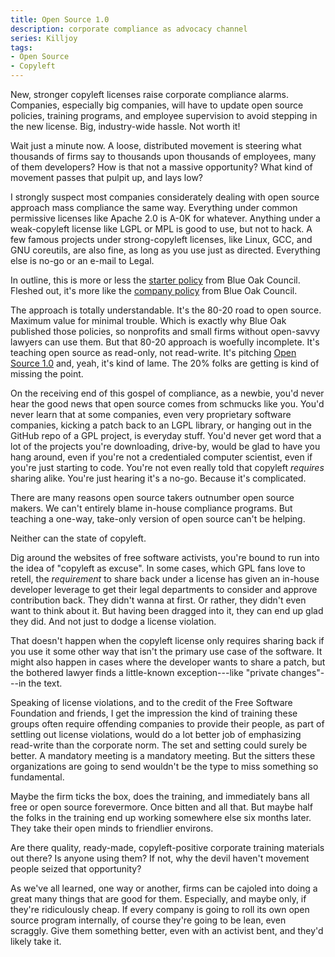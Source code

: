 ```yaml
---
title: Open Source 1.0
description: corporate compliance as advocacy channel
series: Killjoy
tags:
- Open Source
- Copyleft
---
```


New, stronger copyleft licenses raise corporate compliance alarms.  Companies, especially big companies, will have to update open source policies, training programs, and employee supervision to avoid stepping in the new license.  Big, industry-wide hassle.  Not worth it!

Wait just a minute now.  A loose, distributed movement is steering what thousands of firms say to thousands upon thousands of employees, many of them developers?  How is that not a massive opportunity?  What kind of movement passes that pulpit up, and lays low?

I strongly suspect most companies considerately dealing with open source approach mass compliance the same way.  Everything under common permissive licenses like Apache 2.0 is A-0K for whatever.  Anything under a weak-copyleft license like LGPL or MPL is good to use, but not to hack.  A few famous projects under strong-copyleft licenses, like Linux, GCC, and GNU coreutils, are also fine, as long as you use just as directed.  Everything else is no-go or an e-mail to Legal.

In outline, this is more or less the [starter policy](https://blueoakcouncil.org/starter-policy) from Blue Oak Council.  Fleshed out, it's more like the [company policy](https://blueoakcouncil.org/company-policy) from Blue Oak Council.

The approach is totally understandable.  It's the 80-20 road to open source.  Maximum value for minimal trouble.  Which is exactly why Blue Oak published those policies, so nonprofits and small firms without open-savvy lawyers can use them.  But that 80-20 approach is woefully incomplete.  It's teaching open source as read-only, not read-write.  It's pitching [Open Source 1.0](https://en.wikipedia.org/wiki/Web_2.0#Web_1.0) and, yeah, it's kind of lame.  The 20% folks are getting is kind of missing the point.

On the receiving end of this gospel of compliance, as a newbie, you'd never hear the good news that open source comes from schmucks like you.  You'd never learn that at some companies, even very proprietary software companies, kicking a patch back to an LGPL library, or hanging out in the GitHub repo of a GPL project, is everyday stuff.  You'd never get word that a lot of the projects you're downloading, drive-by, would be glad to have you hang around, even if you're not a credentialed computer scientist, even if you're just starting to code.  You're not even really told that copyleft _requires_ sharing alike.  You're just hearing it's a no-go.  Because it's complicated.

There are many reasons open source takers outnumber open source makers.  We can't entirely blame in-house compliance programs.  But teaching a one-way, take-only version of open source can't be helping.

Neither can the state of copyleft.

Dig around the websites of free software activists, you're bound to run into the idea of "copyleft as excuse".  In some cases, which GPL fans love to retell, the _requirement_ to share back under a license has given an in-house developer leverage to get their legal departments to consider and approve contribution back.  They didn't wanna at first.  Or rather, they didn't even want to think about it.  But having been dragged into it, they can end up glad they did.  And not just to dodge a license violation.

That doesn't happen when the copyleft license only requires sharing back if you use it some other way that isn't the primary use case of the software.  It might also happen in cases where the developer wants to share a patch, but the bothered lawyer finds a little-known exception---like "private changes"---in the text.

Speaking of license violations, and to the credit of the Free Software Foundation and friends, I get the impression the kind of training these groups often require offending companies to provide their people, as part of settling out license violations, would do a lot better job of emphasizing read-write than the corporate norm.  The set and setting could surely be better.  A mandatory meeting is a mandatory meeting.  But the sitters these organizations are going to send wouldn't be the type to miss something so fundamental.

Maybe the firm ticks the box, does the training, and immediately bans all free or open source forevermore.  Once bitten and all that.  But maybe half the folks in the training end up working somewhere else six months later.  They take their open minds to friendlier environs.

Are there quality, ready-made, copyleft-positive corporate training materials out there?  Is anyone using them?  If not, why the devil haven't movement people seized that opportunity?

As we've all learned, one way or another, firms can be cajoled into doing a great many things that are good for them.  Especially, and maybe only, if they're ridiculously cheap.  If every company is going to roll its own open source program internally, of course they're going to be lean, even scraggly.  Give them something better, even with an activist bent, and they'd likely take it.
